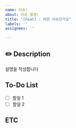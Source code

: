 ```yaml
---
name: 이슈!
about: 이슈 발생!
title: "[Feat] : 어떤 이슈인가요"
labels: ''
assignees: ''

---
```


## ✏️ Description
설명을 작성합니다

## To-Do List
- [ ] 할일 1
- [ ] 할일 2

## ETC
